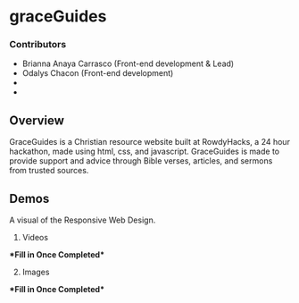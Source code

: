 # graceGuides

### Contributors

- Brianna Anaya Carrasco (Front-end development & Lead)
- Odalys Chacon (Front-end development)
-
-


## Overview

GraceGuides is a Christian resource website built at RowdyHacks, a 24 hour hackathon, made using html, css, and javascript. GraceGuides is made to provide support and advice through Bible verses, articles, and sermons from trusted sources. 


## Demos


A visual of the Responsive Web Design.

1. Videos

**\***Fill in Once Completed**\***

2. Images

**\***Fill in Once Completed**\***

